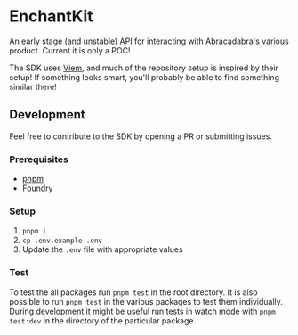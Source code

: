 # EnchantKit

An early stage (and unstable) API for interacting with Abracadabra's various product. Current it is only a POC!

The SDK uses [Viem](https://github.com/wagmi-dev/viem), and much of the repository setup is inspired by their setup! If something looks smart, you'll probably be able to find something similar there!

## Development

Feel free to contribute to the SDK by opening a PR or submitting issues.

### Prerequisites

- [pnpm](https://pnpm.io/installation)
- [Foundry](https://getfoundry.sh)

### Setup

1. `pnpm i`
2. `cp .env.example .env`
3. Update the `.env` file with appropriate values

### Test

To test the all packages run `pnpm test` in the root directory. It is also possible to run `pnpm test` in the various packages to test them individually. During development it might be useful run tests in watch mode with `pnpm test:dev` in the directory of the particular package.
